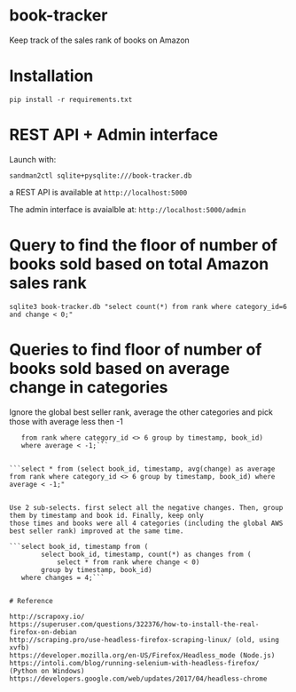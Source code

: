 # book-tracker

Keep track of the sales rank of books on Amazon

# Installation

`pip install -r requirements.txt`


# REST API + Admin interface

Launch with:

`sandman2ctl sqlite+pysqlite:///book-tracker.db`

a REST API is available at `http://localhost:5000`

The admin interface is avaialble at: `http://localhost:5000/admin`


# Query to find the floor of number of books sold based on total Amazon sales rank

`sqlite3 book-tracker.db "select count(*) from rank where category_id=6 and change < 0;"`

# Queries to find floor of number of books sold based on average change in categories


Ignore the global best seller rank, average the other categories and pick those with average less then -1

```select * from (select book_id, timestamp, avg(change) as average
   from rank where category_id <> 6 group by timestamp, book_id)
   where average < -1;```


```select * from (select book_id, timestamp, avg(change) as average from rank where category_id <> 6 group by timestamp, book_id) where average < -1;"


Use 2 sub-selects. first select all the negative changes. Then, group them by timestamp and book id. Finally, keep only
those times and books were all 4 categories (including the global AWS best seller rank) improved at the same time.

```select book_id, timestamp from (
        select book_id, timestamp, count(*) as changes from (
            select * from rank where change < 0)
        group by timestamp, book_id)
   where changes = 4;```


# Reference

http://scrapoxy.io/
https://superuser.com/questions/322376/how-to-install-the-real-firefox-on-debian
http://scraping.pro/use-headless-firefox-scraping-linux/ (old, using xvfb)
https://developer.mozilla.org/en-US/Firefox/Headless_mode (Node.js)
https://intoli.com/blog/running-selenium-with-headless-firefox/ (Python on Windows)
https://developers.google.com/web/updates/2017/04/headless-chrome